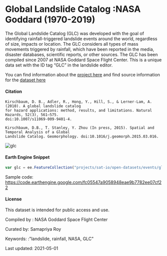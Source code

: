 # Global Landslide Catalog :NASA Goddard (1970-2019)

The Global Landslide Catalog (GLC) was developed with the goal of identifying rainfall-triggered landslide events around the world, regardless of size, impacts or location. The GLC considers all types of mass movements triggered by rainfall, which have been reported in the media, disaster databases, scientific reports, or other sources. The GLC has been compiled since 2007 at NASA Goddard Space Flight Center. This is a unique data set with the ID tag “GLC” in the landslide editor.

You can find information about the [project here](https://gpm.nasa.gov/landslides/index.html) and find source information for the [dataset here](https://catalog.data.gov/dataset/global-landslide-catalog-export)

#### Citation
```
Kirschbaum, D. B., Adler, R., Hong, Y., Hill, S., & Lerner-Lam, A. (2010). A global landslide catalog
for hazard applications: method, results, and limitations. Natural Hazards, 52(3), 561–575.
doi:10.1007/s11069-009-9401-4.

Kirschbaum, D.B., T. Stanley, Y. Zhou (In press, 2015). Spatial and Temporal Analysis of a Global
Landslide Catalog. Geomorphology. doi:10.1016/j.geomorph.2015.03.016.
```

![glc](https://user-images.githubusercontent.com/6677629/116783374-fe46ea80-aa53-11eb-90c6-077a7c184994.gif)

#### Earth Engine Snippet

```js
var glc = ee.FeatureCollection("projects/sat-io/open-datasets/events/global_landslide_1970-2019");
```

Sample code: https://code.earthengine.google.com/fc05547a9058948eae9b7782ee07cf22

#### License

This dataset is intended for public access and use.

Compiled by : NASA Goddard Space Flight Center

Curated by: Samapriya Roy

Keywords: :"landslide, rainfall, NASA, GLC"

Last updated: 2021-05-01
